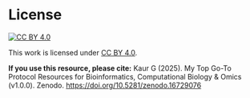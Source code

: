 # License
[![CC BY 4.0](https://i.creativecommons.org/l/by/4.0/88x31.png)](http://creativecommons.org/licenses/by/4.0/)

This work is licensed under [CC BY 4.0](http://creativecommons.org/licenses/by/4.0/). 

**If you use this resource, please cite:**
Kaur G (2025). My Top Go-To Protocol Resources for Bioinformatics, Computational Biology & Omics (v1.0.0). Zenodo. https://doi.org/10.5281/zenodo.16729076
